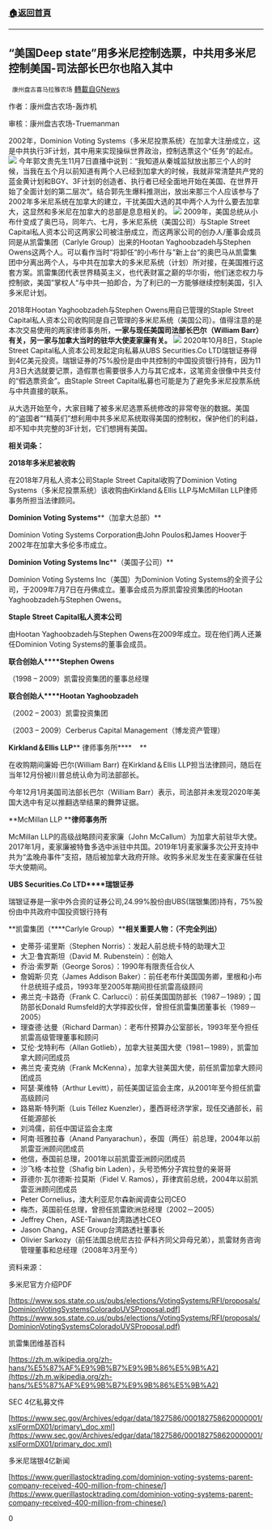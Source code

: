 ###  [:house:返回首頁](https://github.com/ourhimalayas/txt)
---

## “美国Deep state”用多米尼控制选票，中共用多米尼控制美国-司法部长巴尔也陷入其中
` 康州盘古喜马拉雅农场` [轉載自GNews](https://gnews.org/zh-hans/609681/)

作者：康州盘古农场-轰炸机

审核：康州盘古农场-Truemanman

2002年，Dominion Voting Systems（多米尼投票系统）在加拿大注册成立，这是中共执行3F计划，其中用来实现操纵世界政治，控制选票这个“任务”的起点。
![]()![](https://gnews-media-offload.s3.amazonaws.com/wp-content/uploads/2020/12/02054805/%E5%9B%BE%E7%89%8719.png)
今年郭文贵先生11月7日直播中说到：“我知道从秦城监狱放出那三个人的时候，当我在五个月以前知道有两个人已经到加拿大的时候，我就非常清楚共产党的蓝金黄计划和BGY、3F计划的创造者、执行者已经全面地开始在美国、在世界开始了全面计划的第二层次“。结合郭先生爆料推测出，放出来那三个人应该参与了2002年多米尼系统在加拿大的建立，干扰美国大选的其中两个人为什么要去加拿大，这显然和多米尼在加拿大的总部是息息相关的。
![]()![](https://gnews-media-offload.s3.amazonaws.com/wp-content/uploads/2020/12/02054729/%E5%9B%BE%E7%89%8720.png)
2009年，美国总统从小布什变成了奥巴马，同年六、七月，多米尼系统（美国公司）与Staple Street Capital私人资本公司这两家公司被注册成立，而这两家公司的创办人/董事会成员同是从凯雷集团（Carlyle Group）出来的Hootan Yaghoobzadeh与Stephen Owens这两个人。可以看作当时“将卸任“的小布什与”新上台“的奥巴马从凯雷集团中分离出两个人，与中共在加拿大的多米尼系统（计划）所对接，在美国推行这套方案。凯雷集团代表世界精英主义，也代表财富之巅的华尔街，他们迷恋权力与控制欲，美国”掌权人“与中共一拍即合，为了利已的一方能够继续控制美国，引入多米尼计划。

2018年Hootan Yaghoobzadeh与Stephen Owens用自已管理的Staple Street Capital私人资本公司收购同是自己管理的多米尼系统（美国公司）。值得注意的是本次交易使用的两家律师事务所，**一家与现任美国司法部长巴尔（William Barr）有关，另一家与加拿大当时的驻华大使麦家廉有关。**
![]()![](https://gnews-media-offload.s3.amazonaws.com/wp-content/uploads/2020/12/02054752/%E5%9B%BE%E7%89%8721.png)
2020年10月8日，Staple Street Capital私人资本公司发起定向私募从UBS Securities.Co LTD瑞银证券得到4亿美元投资。瑞银证券的75%股份是由中共控制的中国投资银行持有，因为11月3日大选就要记票，造假票也需要很多人力与其它成本，这笔资金很像中共支付的“假选票资金”。由Staple Street Capital私募也可能是为了避免多米尼投票系统与中共直接的联系。

从大选开始至今，大家目睹了被多米尼选票系统修改的非常夸张的数据。美国的“盗国者”“精英们”想利用中共多米尼系统取得美国的控制权，保护他们的利益，却不知中共完整的3F计划，它们想拥有美国。

**相关词条：**

**2****018****年多米尼被收购**

在2018年7月私人资本公司Staple Street Capital收购了Dominion Voting Systems（多米尼投票系统）该收购由Kirkland＆Ellis LLP与McMillan LLP律师事务所担当法律顾问。

**Dominion Voting Systems****（加拿大总部）**

Dominion Voting Systems Corporation由John Poulos和James Hoover于2002年在加拿大多伦多市成立。

**Dominion Voting Systems Inc****（美国子公司）**

Dominion Voting Systems Inc（美国）为Dominion Voting Systems的全资子公司，于2009年7月7日在丹佛成立。董事会成员为原凯雷投资集团的Hootan Yaghoobzadeh与Stephen Owens。

**S****taple Street Capital****私人资本公司**

由Hootan Yaghoobzadeh与Stephen Owens在2009年成立。现在他们两人还兼任Dominion Voting Systems的董事会成员。

**联合创始人****Stephen Owens**

（1998 – 2009）凯雷投资集团的董事总经理

**联合创始人****Hootan Yaghoobzadeh**

（2002 – 2003）凯雷投资集团

（2003 – 2009）Cerberus Capital Management（博龙资产管理）

**Kirkland＆Ellis LLP**** 律师事务所****    **

在收购期间廉姆·巴尔(William Barr) 在Kirkland＆Ellis LLP担当法律顾问，随后在当年12月份被川普总统认命为司法部部长。

今年12月1月美国司法部长巴尔（William Barr）表示，司法部并未发现2020年美国大选中有足以推翻选举结果的舞弊证据。

**McMillan LLP ****律师事务所**

McMillan LLP的高级战略顾问麦家廉（John McCallum）为加拿大前驻华大使。2017年1月，麦家廉被特鲁多选中派驻中共国。2019年1月麦家廉多次公开支持中共为“孟晚舟事件”支招，随后被加拿大政府开除。收购多米尼发生在麦家廉在任驻华大使期间。

**UBS Securities.Co LTD****瑞银证券**

瑞银证券是一家中外合资的证券公司,24.99%股份由UBS(瑞银集团)持有，75%股份由中共政府中国投资银行持有

**凯雷集团（****Carlyle Group）****相关重要人物：（不完全列出）**

- 史蒂芬·诺里斯（Stephen Norris）：发起人前总统卡特的助理大卫
- 大卫·鲁宾斯坦（David M. Rubenstein）：创始人
- 乔治·索罗斯（George Soros）：1990年有限责任合伙人
- 詹姆斯·贝克（James Addison Baker）：前任老布什美国国务卿，里根和小布什总统班子成员，1993年至2005年期间担任凯雷高级顾问
- 弗兰克·卡路奇（Frank C. Carlucci）：前任美国国防部长（1987－1989）；国防部长Donald Rumsfeld的大学摔跤伙伴，曾担任凯雷集团董事长（1989－2005）
- 理查德·达曼（Richard Darman）：老布什预算办公室部长，1993年至今担任凯雷高级管理董事和顾问
- 艾伦·戈特利布（Allan Gotlieb），加拿大驻美国大使（1981－1989），凯雷加拿大顾问团成员
- 弗兰克·麦克纳（Frank McKenna），加拿大驻美国大使，前任凯雷加拿大顾问团成员
- 阿瑟·莱维特（Arthur Levitt），前任美国证监会主席，从2001年至今担任凯雷高级顾问
- 路易斯·特列斯（Luis Téllez Kuenzler），墨西哥经济学家，现任交通部长，前任能源部长
- 刘鸿儒，前任中国证监会主席
- 阿南·班雅拉春（Anand Panyarachun），泰国（两任）前总理，2004年以前凯雷亚洲顾问团成员
- 他信，泰国前总理，2001年以前凯雷亚洲顾问团成员
- 沙飞格·本拉登（Shafig bin Laden），头号恐怖分子宾拉登的亲哥哥
- 菲德尔·瓦尔德斯·拉莫斯（Fidel V. Ramos），菲律宾前总统，2004年以前凯雷亚洲顾问团成员
- Peter Cornelius，澳大利亚尼尔森新闻调查公司CEO
- 梅杰，英国前任总理，曾担任凯雷欧洲总经理（2002－2005）
- Jeffrey Chen，ASE-Taiwan台湾路透社CEO
- Jason Chang，ASE Group台湾路透社董事长
- Olivier Sarkozy（前任法国总统尼古拉·萨科齐同父异母兄弟），凯雷财务咨询管理董事和总经理（2008年3月至今）


资料来源：

多米尼官方介绍PDF

[https://www.sos.state.co.us/pubs/elections/VotingSystems/RFI/proposals/DominionVotingSystemsColoradoUVSProposal.pdf](https://www.sos.state.co.us/pubs/elections/VotingSystems/RFI/proposals/DominionVotingSystemsColoradoUVSProposal.pdf)

凯雷集团维基百科

[https://zh.m.wikipedia.org/zh-hans/%E5%87%AF%E9%9B%B7%E9%9B%86%E5%9B%A2](https://zh.m.wikipedia.org/zh-hans/%E5%87%AF%E9%9B%B7%E9%9B%86%E5%9B%A2)

SEC 4亿私募文件

[https://www.sec.gov/Archives/edgar/data/1827586/000182758620000001/xslFormDX01/primary\_doc.xml](https://www.sec.gov/Archives/edgar/data/1827586/000182758620000001/xslFormDX01/primary_doc.xml)

多米尼瑞银4亿新闻

[https://www.guerillastocktrading.com/dominion-voting-systems-parent-company-received-400-million-from-chinese/](https://www.guerillastocktrading.com/dominion-voting-systems-parent-company-received-400-million-from-chinese/)

0
